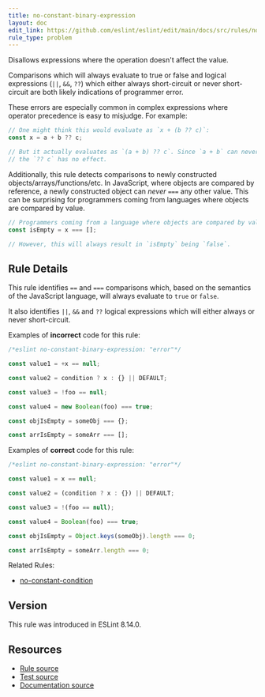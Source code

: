 ```yaml
---
title: no-constant-binary-expression
layout: doc
edit_link: https://github.com/eslint/eslint/edit/main/docs/src/rules/no-constant-binary-expression.md
rule_type: problem
---
```


Disallows expressions where the operation doesn't affect the value.

Comparisons which will always evaluate to true or false and logical expressions (`||`, `&&`, `??`) which either always short-circuit or never short-circuit are both likely indications of programmer error.

These errors are especially common in complex expressions where operator precedence is easy to misjudge. For example:

```js
// One might think this would evaluate as `x + (b ?? c)`:
const x = a + b ?? c;

// But it actually evaluates as `(a + b) ?? c`. Since `a + b` can never be null,
// the `?? c` has no effect.
```

Additionally, this rule detects comparisons to newly constructed objects/arrays/functions/etc. In JavaScript, where objects are compared by reference, a newly constructed object can _never_ `===` any other value. This can be surprising for programmers coming from languages where objects are compared by value.

```js
// Programmers coming from a language where objects are compared by value might expect this to work:
const isEmpty = x === [];

// However, this will always result in `isEmpty` being `false`.
```

## Rule Details

This rule identifies `==` and `===` comparisons which, based on the semantics of the JavaScript language, will always evaluate to `true` or `false`.

It also identifies `||`, `&&` and `??` logical expressions which will either always or never short-circuit.

Examples of **incorrect** code for this rule:

```js
/*eslint no-constant-binary-expression: "error"*/

const value1 = +x == null;

const value2 = condition ? x : {} || DEFAULT;

const value3 = !foo == null;

const value4 = new Boolean(foo) === true;

const objIsEmpty = someObj === {};

const arrIsEmpty = someArr === [];
```

Examples of **correct** code for this rule:

```js
/*eslint no-constant-binary-expression: "error"*/

const value1 = x == null;

const value2 = (condition ? x : {}) || DEFAULT;

const value3 = !(foo == null);

const value4 = Boolean(foo) === true;

const objIsEmpty = Object.keys(someObj).length === 0;

const arrIsEmpty = someArr.length === 0;
```

Related Rules:

* [no-constant-condition](no-constant-condition)

## Version

This rule was introduced in ESLint 8.14.0.

## Resources

* [Rule source](https://github.com/eslint/eslint/tree/HEAD/lib/rules/no-constant-binary-expression.js)
* [Test source](https://github.com/eslint/eslint/tree/HEAD/tests/lib/rules/no-constant-binary-expression.js)
* [Documentation source](https://github.com/eslint/eslint/tree/HEAD/docs/src/rules/no-constant-binary-expression.md)
